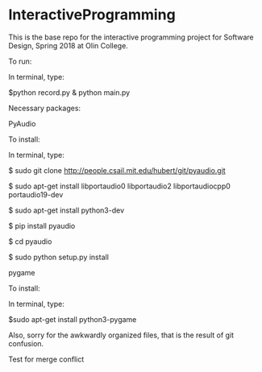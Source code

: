 # InteractiveProgramming
This is the base repo for the interactive programming project for Software Design, Spring 2018 at Olin College.

To run:

In terminal, type:

$python record.py & python main.py

Necessary packages:

PyAudio

To install:

In terminal, type:

$ sudo git clone http://people.csail.mit.edu/hubert/git/pyaudio.git

$ sudo apt-get install libportaudio0 libportaudio2 libportaudiocpp0 portaudio19-dev

$ sudo apt-get install python3-dev

$ pip install pyaudio

$ cd pyaudio

$ sudo python setup.py install

pygame

To install:

In terminal, type:

$sudo apt-get install python3-pygame


Also, sorry for the awkwardly organized files, that is the result of git confusion.

Test for merge conflict
